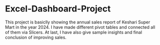 # Excel-Dashboard-Project
This project is basiclly showing the annual sales report of Keshari Super Mart in the year 2024.
I have made different pivot tables and connected all of them via Slicers.
At last, I have also give sample insights and final conclusion of improving sales.

